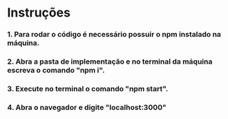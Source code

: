 # Instruções

### 1. Para rodar o código é necessário possuir o npm instalado na máquina.
### 2. Abra a pasta de implementação e no terminal da máquina escreva o comando "npm i".
### 3. Execute no terminal o comando "npm start".
### 4. Abra o navegador e digite "localhost:3000"
